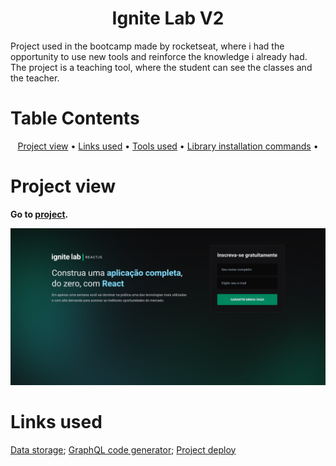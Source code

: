 <h1 align="center">Ignite Lab V2</h1>

Project used in the bootcamp made by rocketseat, where i had the opportunity to use new tools and reinforce the knowledge i already had.
The project is a teaching tool, where the student can see the classes and the teacher.


Table Contents
=================
<p align="center">
 <a href="#project-view">Project view</a> •
 <a href="#links-used">Links used</a> •
 <a href="#ltools-used">Tools used</a> • 
 <a href="#library-installation-commands">Library installation commands</a> • 
</p>

Project view
================

**Go to [project](https://ignite-lab-v2.vercel.app/).** 

![alt text](https://raw.githubusercontent.com/lazaroa1/ignite-lab-v2/master/src/assets/home-project.png)

Links used
=================
[Data storage](https://app.hygraph.com/);
[GraphQL code generator](https://www.the-guild.dev/graphql/codegen);
[Project deploy](https://vercel.com/)


